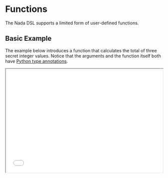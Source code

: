 # Functions

The Nada DSL supports a limited form of user-defined functions.

## Basic Example

The example below introduces a function that calculates the total of three secret integer values. Notice that the arguments and the function itself both have [Python type annotations](https://docs.python.org/3/library/typing.html).

<iframe src='img/nada-lang-tutorial-functions-0.html' height='334px' width='100%'></iframe>
<!--```python
from nada_dsl import *

def total(x: SecretInteger, y: SecretInteger, z: SecretInteger) -> SecretInteger:
    return x + y + z

def nada_main():
    data_owner = Party(name="data_owner")

    x = SecretInteger(Input(name="x", party=data_owner))
    y = SecretInteger(Input(name="y", party=data_owner))
    z = SecretInteger(Input(name="z", party=data_owner))

    t = total(x, y, z)

    return [Output(t, "t", data_owner)]
```-->
